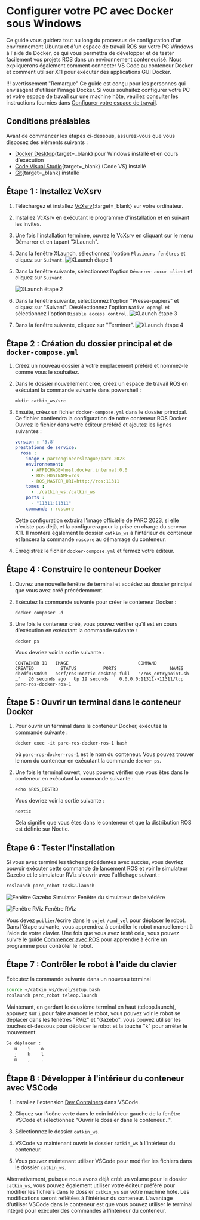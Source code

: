 # Configurer votre PC avec Docker sous Windows

Ce guide vous guidera tout au long du processus de configuration d'un environnement Ubuntu et d'un espace de travail ROS sur votre PC Windows à l'aide de Docker, ce qui vous permettra de développer et de tester facilement vos projets ROS dans un environnement conteneurisé. Nous expliquerons également comment connecter VS Code au conteneur Docker et comment utiliser X11 pour exécuter des applications GUI Docker.

!!! avertissement "Remarque"
     Ce guide est conçu pour les personnes qui envisagent d'utiliser l'image Docker. Si vous souhaitez configurer votre PC et votre espace de travail sur une machine hôte, veuillez consulter les instructions fournies dans [Configurer votre espace de travail](../getting-started-tutorials/setting-up-your-workspace.md).

## Conditions préalables
Avant de commencer les étapes ci-dessous, assurez-vous que vous disposez des éléments suivants :

* [Docker Desktop](https://docs.docker.com/desktop/install/windows-install/#install-docker-desktop-on-windows){target=_blank} pour Windows installé et en cours d'exécution
* [Code Visual Studio](https://code.visualstudio.com/download){target=_blank} (Code VS) installé
* [Git](https://git-scm.com/book/en/v2/Getting-Started-Installing-Git){target=_blank} installé

## Étape 1 : Installez VcXsrv

1. Téléchargez et installez [VcXsrv](https://sourceforge.net/projects/vcxsrv/){:target=_blank} sur votre ordinateur.
2. Installez VcXsrv en exécutant le programme d'installation et en suivant les invites.
3. Une fois l'installation terminée, ouvrez le VcXsrv en cliquant sur le menu Démarrer et en tapant "XLaunch".
4. Dans la fenêtre XLaunch, sélectionnez l'option `Plusieurs fenêtres` et cliquez sur `Suivant`.
     ![XLaunch étape 1](assets/vcxsrv-install-1.png)
5. Dans la fenêtre suivante, sélectionnez l'option `Démarrer aucun client` et cliquez sur `Suivant`.

     ![XLaunch étape 2](assets/vcxsrv-install-2.png)

6. Dans la fenêtre suivante, sélectionnez l'option "Presse-papiers" et cliquez sur "Suivant". Désélectionnez l'option `Native opengl` et sélectionnez l'option `Disable access control`.
     ![XLaunch étape 3](assets/vcxsrv-install-3.png)
7. Dans la fenêtre suivante, cliquez sur "Terminer".
     ![XLaunch étape 4](assets/vcxsrv-install-4.png)

## Étape 2 : Création du dossier principal et de `docker-compose.yml`

1. Créez un nouveau dossier à votre emplacement préféré et nommez-le comme vous le souhaitez.
2. Dans le dossier nouvellement créé, créez un espace de travail ROS en exécutant la commande suivante dans powershell :

     ``` coquille
     mkdir catkin_ws/src
     ```

3. Ensuite, créez un fichier `docker-compose.yml` dans le dossier principal. Ce fichier contiendra la configuration de notre conteneur ROS Docker. Ouvrez le fichier dans votre éditeur préféré et ajoutez les lignes suivantes :

     ``` yaml
     version : '3.8'
     prestations de service:
       rose :
         image : parcengineersleague/parc-2023
         environnement:
           - AFFICHAGE=host.docker.internal:0.0
           - ROS_HOSTNAME=ros
           - ROS_MASTER_URI=http://ros:11311
         tomes :
           - ./catkin_ws:/catkin_ws
         ports :
           - "11311:11311"
         commande : roscore
     ```
     Cette configuration extraira l'image officielle de PARC 2023, si elle n'existe pas déjà, et la configurera pour la prise en charge du serveur X11. Il montera également le dossier `catkin_ws` à l'intérieur du conteneur et lancera la commande `roscore` au démarrage du conteneur.

4. Enregistrez le fichier `docker-compose.yml` et fermez votre éditeur.

## Étape 4 : Construire le conteneur Docker

1. Ouvrez une nouvelle fenêtre de terminal et accédez au dossier principal que vous avez créé précédemment.

2. Exécutez la commande suivante pour créer le conteneur Docker :

     ``` coquille
     docker composer -d
     ```

3. Une fois le conteneur créé, vous pouvez vérifier qu'il est en cours d'exécution en exécutant la commande suivante :

     ``` coquille
     docker ps
     ```

     Vous devriez voir la sortie suivante :

    ```shell
    CONTAINER ID   IMAGE                          COMMAND                  CREATED          STATUS          PORTS                    NAMES
    db7df0798d9b   osrf/ros:noetic-desktop-full   "/ros_entrypoint.sh …"   20 seconds ago   Up 19 seconds    0.0.0.0:11311->11311/tcp   parc-ros-docker-ros-1
    ```


## Étape 5 : Ouvrir un terminal dans le conteneur Docker

1. Pour ouvrir un terminal dans le conteneur Docker, exécutez la commande suivante :

     ```shell
     docker exec -it parc-ros-docker-ros-1 bash
     ```
     où `parc-ros-docker-ros-1` est le nom du conteneur. Vous pouvez trouver le nom du conteneur en exécutant la commande `docker ps`.

2. Une fois le terminal ouvert, vous pouvez vérifier que vous êtes dans le conteneur en exécutant la commande suivante :

     ```shell
     echo $ROS_DISTRO
     ```

     Vous devriez voir la sortie suivante :

     ```shell
     noetic
     ```
     Cela signifie que vous êtes dans le conteneur et que la distribution ROS est définie sur Noetic.

## Étape 6 : Tester l'installation

Si vous avez terminé les tâches précédentes avec succès, vous devriez pouvoir exécuter cette commande de lancement ROS et voir le simulateur Gazebo et le simulateur RViz s'ouvrir avec l'affichage suivant :
```sh
roslaunch parc_robot task2.launch
```
![Fenêtre Gazebo Simulator](assets/gazebo.png)
Fenêtre du simulateur de belvédère


![Fenêtre RViz](assets/rviz.png)
Fenêtre RViz

Vous devez `publier`/écrire dans le `sujet` `/cmd_vel` pour déplacer le robot.
Dans l'étape suivante, vous apprendrez à contrôler le robot manuellement à l'aide de votre clavier. Une fois que vous avez testé cela, vous pouvez suivre le guide [Commencer avec ROS](../getting-started-with-ros) pour apprendre à écrire un programme pour contrôler le robot.

## Étape 7 : Contrôler le robot à l'aide du clavier
Exécutez la commande suivante dans un nouveau terminal
```sh
source ~/catkin_ws/devel/setup.bash
roslaunch parc_robot teleop.launch
```

Maintenant, en gardant le deuxième terminal en haut (teleop.launch), appuyez sur `i` pour faire avancer le robot, vous pouvez voir le robot se déplacer dans les fenêtres "RViz" et "Gazebo".
vous pouvez utiliser les touches ci-dessous pour déplacer le robot et la touche "k" pour arrêter le mouvement.
```sh
Se déplacer :
   u    i    o
   j    k    l
   m    ,    .
```

## Étape 8 : Développer à l'intérieur du conteneur avec VSCode

1. Installez l'extension [Dev Containers](https://marketplace.visualstudio.com/items?itemName=ms-vscode-remote.remote-containers) dans VSCode.

2. Cliquez sur l'icône verte dans le coin inférieur gauche de la fenêtre VSCode et sélectionnez "Ouvrir le dossier dans le conteneur...".

3. Sélectionnez le dossier `catkin_ws`.

4. VSCode va maintenant ouvrir le dossier `catkin_ws` à l'intérieur du conteneur.

5. Vous pouvez maintenant utiliser VSCode pour modifier les fichiers dans le dossier `catkin_ws`.

Alternativement, puisque nous avons déjà créé un volume pour le dossier `catkin_ws`, vous pouvez également utiliser votre éditeur préféré pour modifier les fichiers dans le dossier `catkin_ws` sur votre machine hôte. Les modifications seront reflétées à l'intérieur du conteneur. L'avantage d'utiliser VSCode dans le conteneur est que vous pouvez utiliser le terminal intégré pour exécuter des commandes à l'intérieur du conteneur.